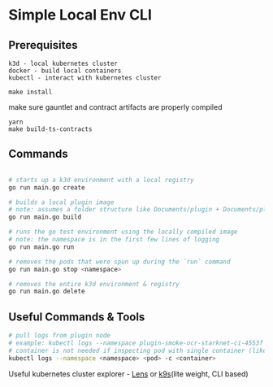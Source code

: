 # Simple Local Env CLI

## Prerequisites
```
k3d - local kubernetes cluster
docker - build local containers
kubectl - interact with kubernetes cluster
```

```
make install
```

make sure gauntlet and contract artifacts are properly compiled
```
yarn
make build-ts-contracts
```

## Commands
```bash

# starts up a k3d environment with a local registry
go run main.go create

# builds a local plugin image
# note: assumes a folder structure like Documents/plugin + Documents/plugin-starknet
go run main.go build

# runs the go test environment using the locally compiled image
# note: the namespace is in the first few lines of logging
go run main.go run

# removes the pods that were spun up during the `run` command
go run main.go stop <namespace>

# removes the entire k3d environment & registry
go run main.go delete
```

## Useful Commands & Tools
```bash
# pull logs from plugin node 
# example: kubectl logs --namespace plugin-smoke-ocr-starknet-ci-4553f plugin-0-d79496974-kzczg -c node
# container is not needed if inspecting pod with single container (like starknet-devnet)
kubectl logs --namespace <namespace> <pod> -c <container>
```

Useful kubernetes cluster explorer - [Lens](https://k8slens.dev/) or [k9s](https://k9scli.io/)(lite weight, CLI based)
